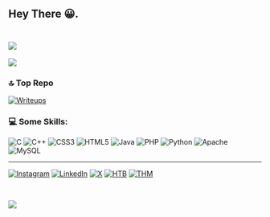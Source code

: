 ## Hey There 😀. <br/><br/> 

![](https://github-readme-stats.vercel.app/api?username=MuGiWaRa047&theme=tokyonight&show_icons=true&count_private=true)<br/> <br/>
![](https://github-readme-stats.vercel.app/api/top-langs/?username=MuGiWaRa047&theme=tokyonight&show_icons=true&count_private=true&layout=compact)



### 🔝 Top Repo
<!-- [![Writeups](https://github-contributor-stats.vercel.app/api?username=MuGiWaRa047&limit=5&theme=dark&repo=Writeups&combine_all_yearly_contributions=true)](https://github.com/MuGiWaRa047/Writeups#readme)
-->
[![Writeups](https://github-readme-stats-sigma-five.vercel.app/api/pin/?username=MuGiWaRa047&theme=blue-green&repo=Writeups&show_icons=true)](https://github.com/MugiWaRa047/Writeups) 


### 💻 Some Skills: 
![C](https://img.shields.io/badge/c-%2300599C.svg?style=for-the-badge&logo=c&logoColor=white) ![C++](https://img.shields.io/badge/c++-%2300599C.svg?style=for-the-badge&logo=c%2B%2B&logoColor=white) ![CSS3](https://img.shields.io/badge/css3-%231572B6.svg?style=for-the-badge&logo=css3&logoColor=white) ![HTML5](https://img.shields.io/badge/html5-%23E34F26.svg?style=for-the-badge&logo=html5&logoColor=white) ![Java](https://img.shields.io/badge/java-%23ED8B00.svg?style=for-the-badge&logo=openjdk&logoColor=white) ![PHP](https://img.shields.io/badge/php-%23777BB4.svg?style=for-the-badge&logo=php&logoColor=white) ![Python](https://img.shields.io/badge/python-3670A0?style=for-the-badge&logo=python&logoColor=ffdd54) ![Apache](https://img.shields.io/badge/apache-%23D42029.svg?style=for-the-badge&logo=apache&logoColor=white) ![MySQL](https://img.shields.io/badge/mysql-%2300000f.svg?style=for-the-badge&logo=mysql&logoColor=white)



---

[![Instagram](https://img.shields.io/badge/-Instagram-000000?style=plastic&logo=Instagram)](https://instagram.com/navajsama_47)
[![LinkedIn](https://img.shields.io/badge/-LinkedIn-000000?logo=linkedin&style=plastic)](https://www.linkedin.com/in/navaj-sama-a61aa6258)
[![X](https://img.shields.io/badge/X-black.svg?logo=X&style=plastic)](https://x.com/p1r473_047) 
[![HTB](https://img.shields.io/badge/-HackTheBox-000000?style=plastic&logo=hackthebox)](https://app.hackthebox.com/users/1452507) 
[![THM](https://img.shields.io/badge/-TryHackMe-000000?logo=tryhackme&logoColor=red&style=plastic)](https://tryhackme.com/p/Anonnymos) 

<!--
[![Discord URL](https://img.shields.io/badge/-Discord-000000?logo=discord&style=plastic)](http://discordapp.com/users/759615120820928513) 
[![LinkedIn](https://img.shields.io/badge/-LinkedIn-000000?logo=linkedin&style=plastic)](https://linkedin.com/in/aftab-sama)
[![Twitter](https://img.shields.io/badge/-Twitter-000000?style=plastic&logo=Twitter)](https://twitter.com/AftabSama700) 
[![Medium](https://img.shields.io/badge/-Medium-000000?logo=medium&style=plastic)](https://medium.com/@Aftab700) 
[![Telegram](https://img.shields.io/badge/-Telegram-000000?style=plastic&logo=Telegram)](https://tttttt.me/Jack_Sparrow_1337) 
[![YouTube](https://img.shields.io/badge/-YouTube-000000?style=plastic&logo=YouTube&logoColor=FC2503)](https://youtube.com/@Aftab700) 
[![Mail](https://img.shields.io/badge/-Mail-000000?style=plastic&logo=gmail&logoColor=FC2503)](mailto:mrmr40873@gmail.com) 
[![Instagram](https://img.shields.io/badge/-Instagram-000000?style=plastic&logo=Instagram)](https://instagram.com/aftab__sama)

-->




<br/>

[![](https://visitcount.itsvg.in/api?id=MuGiWaRa047&icon=0&color=1)](https://visitcount.itsvg.in)






